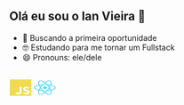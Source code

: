 ## Olá eu sou o Ian Vieira 👋


- 🔭 Buscando a primeira oportunidade
- 🤓 Estudando para me tornar um Fullstack
- 😄 Pronouns: ele/dele
<div style="display: inline_block"><br>
  <img align="center" alt="ian-Js" height="30" width="40"src="https://raw.githubusercontent.com/devicons/devicon/master/icons/javascript/javascript-plain.svg">
  <img align="center" alt="Rafa-React" height="30" width="40" src="https://raw.githubusercontent.com/devicons/devicon/master/icons/react/react-original.svg">
  
</div>
